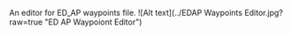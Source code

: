 An editor for ED_AP waypoints file.
![Alt text](../EDAP Waypoints Editor.jpg?raw=true "ED AP Waypoiont Editor")